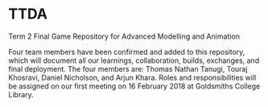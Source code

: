 # TTDA
Term 2 Final Game Repository for Advanced Modelling and Animation

Four team members have been confirmed and added to this repository, which will document all our learnings, collaboration, builds, exchanges, and final deployment. The four members are: Thomas Nathan Tanugi, Touraj Khosravi, Daniel Nicholson, and Arjun Khara. Roles and responsibilities will be assigned on our first meeting on 16 February 2018 at Goldsmiths College Library.
